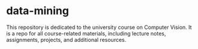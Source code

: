 # data-mining
This repository is dedicated to the university course on Computer Vision. It is a repo for all course-related materials, including lecture notes, assignments, projects, and additional resources.

